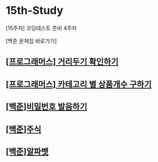 # 15th-Study
[15주차] 코딩테스트 준비 4주차

[백준 문제집 바로가기]

## [[프로그래머스] 거리두기 확인하기](https://github.com/Solving-this-Problem/15th_study/tree/main/%EA%B1%B0%EB%A6%AC%EB%91%90%EA%B8%B0%20%ED%99%95%EC%9D%B8%ED%95%98%EA%B8%B0)
## [[프로그래머스] 카테고리 별 상품개수 구하기](https://github.com/Solving-this-Problem/15th_study/tree/main/%EC%B9%B4%ED%85%8C%EA%B3%A0%EB%A6%AC%20%EB%B3%84%20%EC%83%81%ED%92%88%EA%B0%9C%EC%88%98%EA%B5%AC%ED%95%98%EA%B8%B0)
## [[백준]비밀번호 발음하기](https://github.com/Solving-this-Problem/15th_study/tree/main/%EB%B9%84%EB%B0%80%EB%B2%88%ED%98%B8%EB%B0%9C%EC%9D%8C%ED%95%98%EA%B8%B0)
## [[백준]주식](https://github.com/Solving-this-Problem/15th_study/tree/main/%EC%A3%BC%EC%8B%9D)
## [[백준]알파벳](https://github.com/Solving-this-Problem/15th_study/tree/main/%EC%95%8C%ED%8C%8C%EB%B2%B3)
